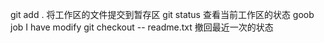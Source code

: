 git add . 将工作区的文件提交到暂存区
git status 查看当前工作区的状态
goob job
I have modify
git checkout -- readme.txt 撤回最近一次的状态

